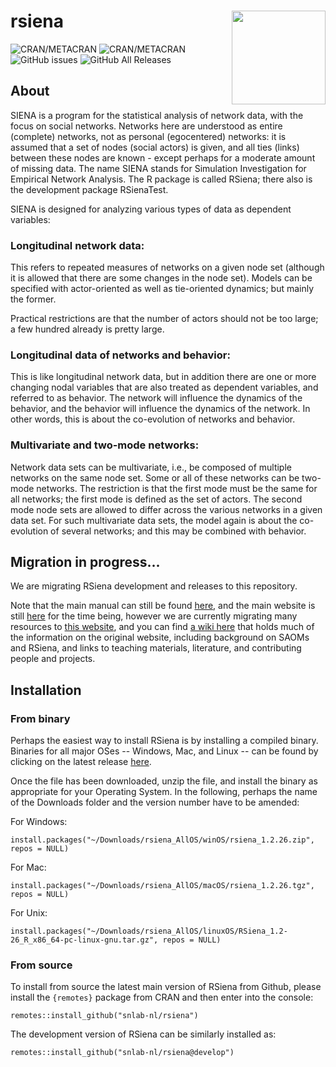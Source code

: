 # rsiena  <img src="https://raw.githubusercontent.com/snlab-nl/rsiena/main/inst/rsienalogo.png" align="right" width="150"/>

![CRAN/METACRAN](https://img.shields.io/cran/l/RSiena)
![CRAN/METACRAN](https://img.shields.io/cran/v/RSiena)
![GitHub issues](https://img.shields.io/github/issues-raw/snlab-nl/rsiena)
![GitHub All Releases](https://img.shields.io/github/downloads/snlab-nl/rsiena/total)

## About

SIENA is a program for the statistical analysis of network data, with the focus on social networks.
Networks here are understood as entire (complete) networks, not as personal (egocentered) networks: it is assumed that a set of nodes (social actors) is given, and all ties (links) between these nodes are known - except perhaps for a moderate amount of missing data.
The name SIENA stands for Simulation Investigation for Empirical Network Analysis.
The R package is called RSiena; there also is the development package RSienaTest.

SIENA is designed for analyzing various types of data as dependent variables:

### Longitudinal network data:
This refers to repeated measures of networks on a given node set (although it is allowed that there are some changes in the node set). Models can be specified with actor-oriented as well as tie-oriented dynamics; but mainly the former.

Practical restrictions are that the number of actors should not be too large; a few hundred already is pretty large.

### Longitudinal data of networks and behavior:
This is like longitudinal network data, but in addition there are one or more changing nodal variables that are also treated as dependent variables, and referred to as behavior. The network will influence the dynamics of the behavior, and the behavior will influence the dynamics of the network. In other words, this is about the co-evolution of networks and behavior.

### Multivariate and two-mode networks:
Network data sets can be multivariate, i.e., be composed of multiple networks on the same node set.
Some or all of these networks can be two-mode networks. The restriction is that the first mode must be the same for all networks; the first mode is defined as the set of actors. The second mode node sets are allowed to differ across the various networks in a given data set. For such multivariate data sets, the model again is about the co-evolution of several networks; and this may be combined with behavior. 

## Migration in progress...

We are migrating RSiena development and releases to this repository.

Note that the main manual can still be found [here](http://www.stats.ox.ac.uk/~snijders/siena/RSiena_Manual.pdf),
and the main website is still [here](http://www.stats.ox.ac.uk/~snijders/siena/) for the time being,
however we are currently migrating many resources to [this website](http://snlab-nl.github.io/rsiena/),
and you can find [a wiki here](https://github.com/snlab-nl/rsiena/wiki) that holds much of the information on the original website,
including background on SAOMs and RSiena, and links to teaching materials, literature, and contributing people and projects.

## Installation

### From binary

Perhaps the easiest way to install RSiena is by installing a compiled binary.
Binaries for all major OSes -- Windows, Mac, and Linux -- 
can be found by clicking on the latest release [here](https://github.com/snlab-nl/rsiena/releases/latest/download/rsiena_AllOS.zip).

Once the file has been downloaded, unzip the file, and install the binary as appropriate for your Operating System.
In the following, perhaps the name of the Downloads folder and the version number have to be amended:

For Windows:

`install.packages("~/Downloads/rsiena_AllOS/winOS/rsiena_1.2.26.zip", repos = NULL)`

For Mac:

`install.packages("~/Downloads/rsiena_AllOS/macOS/rsiena_1.2.26.tgz", repos = NULL)`

For Unix:

`install.packages("~/Downloads/rsiena_AllOS/linuxOS/RSiena_1.2-26_R_x86_64-pc-linux-gnu.tar.gz", repos = NULL)`

### From source

To install from source the latest main version of RSiena from Github, please install the `{remotes}` package from CRAN and then enter into the console:

`remotes::install_github("snlab-nl/rsiena")`

The development version of RSiena can be similarly installed as:

`remotes::install_github("snlab-nl/rsiena@develop")`
